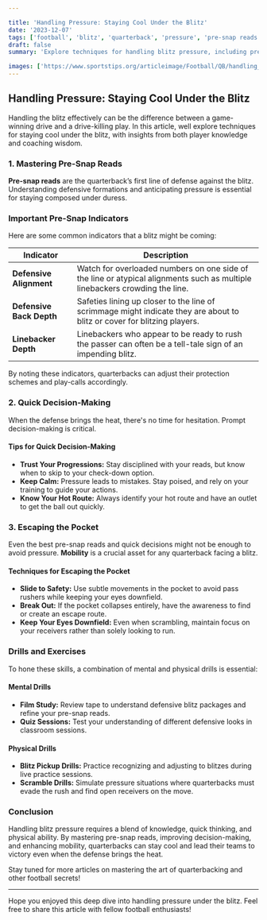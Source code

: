 ```yaml
---

title: 'Handling Pressure: Staying Cool Under the Blitz'
date: '2023-12-07'
tags: ['football', 'blitz', 'quarterback', 'pressure', 'pre-snap reads', 'decision-making', 'escaping the pocket', 'coaching tips', 'player tips']
draft: false
summary: 'Explore techniques for handling blitz pressure, including pre-snap reads, quick decision-making, and escaping the pocket.'

images: ['https://www.sportstips.org/articleimage/Football/QB/handling_pressure_staying_cool_under_the_blitz.webp']
---
```


## Handling Pressure: Staying Cool Under the Blitz

Handling the blitz effectively can be the difference between a game-winning drive and a drive-killing play. In this article, well explore techniques for staying cool under the blitz, with insights from both player knowledge and coaching wisdom.

### 1. Mastering Pre-Snap Reads

**Pre-snap reads** are the quarterback’s first line of defense against the blitz. Understanding defensive formations and anticipating pressure is essential for staying composed under duress.

### Important Pre-Snap Indicators

Here are some common indicators that a blitz might be coming:

| Indicator       | Description                             |
|-----------------|-----------------------------------------|
| **Defensive Alignment** | Watch for overloaded numbers on one side of the line or atypical alignments such as multiple linebackers crowding the line. |
| **Defensive Back Depth** | Safeties lining up closer to the line of scrimmage might indicate they are about to blitz or cover for blitzing players. |
| **Linebacker Depth** | Linebackers who appear to be ready to rush the passer can often be a tell-tale sign of an impending blitz. |

By noting these indicators, quarterbacks can adjust their protection schemes and play-calls accordingly.

### 2. Quick Decision-Making

When the defense brings the heat, there's no time for hesitation. Prompt decision-making is critical.

#### Tips for Quick Decision-Making

- **Trust Your Progressions:** Stay disciplined with your reads, but know when to skip to your check-down option.
- **Keep Calm:** Pressure leads to mistakes. Stay poised, and rely on your training to guide your actions.
- **Know Your Hot Route:** Always identify your hot route and have an outlet to get the ball out quickly.

### 3. Escaping the Pocket

Even the best pre-snap reads and quick decisions might not be enough to avoid pressure. **Mobility** is a crucial asset for any quarterback facing a blitz.

#### Techniques for Escaping the Pocket

- **Slide to Safety:** Use subtle movements in the pocket to avoid pass rushers while keeping your eyes downfield.
- **Break Out:** If the pocket collapses entirely, have the awareness to find or create an escape route.
- **Keep Your Eyes Downfield:** Even when scrambling, maintain focus on your receivers rather than solely looking to run.

### Drills and Exercises

To hone these skills, a combination of mental and physical drills is essential:

#### Mental Drills

- **Film Study:** Review tape to understand defensive blitz packages and refine your pre-snap reads.
- **Quiz Sessions:** Test your understanding of different defensive looks in classroom sessions.

#### Physical Drills

- **Blitz Pickup Drills:** Practice recognizing and adjusting to blitzes during live practice sessions.
- **Scramble Drills:** Simulate pressure situations where quarterbacks must evade the rush and find open receivers on the move.

### Conclusion

Handling blitz pressure requires a blend of knowledge, quick thinking, and physical ability. By mastering pre-snap reads, improving decision-making, and enhancing mobility, quarterbacks can stay cool and lead their teams to victory even when the defense brings the heat.

Stay tuned for more articles on mastering the art of quarterbacking and other football secrets!

---

Hope you enjoyed this deep dive into handling pressure under the blitz. Feel free to share this article with fellow football enthusiasts!
```
